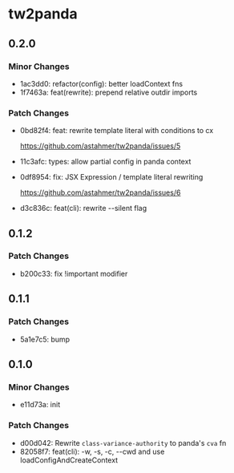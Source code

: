 # tw2panda

## 0.2.0

### Minor Changes

- 1ac3dd0: refactor(config): better loadContext fns
- 1f7463a: feat(rewrite): prepend relative outdir imports

### Patch Changes

- 0bd82f4: feat: rewrite template literal with conditions to cx

  https://github.com/astahmer/tw2panda/issues/5

- 11c3afc: types: allow partial config in panda context
- 0df8954: fix: JSX Expression / template literal rewriting

  https://github.com/astahmer/tw2panda/issues/6

- d3c836c: feat(cli): rewrite --silent flag

## 0.1.2

### Patch Changes

- b200c33: fix !important modifier

## 0.1.1

### Patch Changes

- 5a1e7c5: bump

## 0.1.0

### Minor Changes

- e11d73a: init

### Patch Changes

- d00d042: Rewrite `class-variance-authority` to panda's `cva` fn
- 82058f7: feat(cli): -w, -s, -c, --cwd and use loadConfigAndCreateContext
